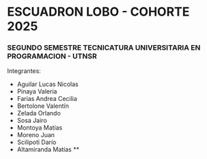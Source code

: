 # ESCUADRON LOBO - COHORTE 2025
### SEGUNDO SEMESTRE TECNICATURA UNIVERSITARIA EN PROGRAMACION - UTNSR

Integrantes:
- Aguilar Lucas Nicolas
- Pinaya Valeria
- Farias Andrea Cecilia
- Bertolone Valentín
- Zelada Orlando
- Sosa Jairo
- Montoya Matías
- Moreno Juan
- Scilipoti Darío
- Altamiranda Matías **
